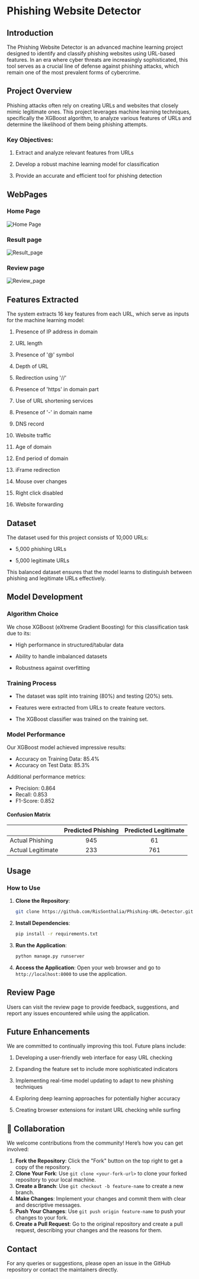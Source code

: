 # Phishing Website Detector

## Introduction

The Phishing Website Detector is an advanced machine learning project designed to identify and classify phishing websites using URL-based features. In an era where cyber threats are increasingly sophisticated, this tool serves as a crucial line of defense against phishing attacks, which remain one of the most prevalent forms of cybercrime.

## Project Overview

Phishing attacks often rely on creating URLs and websites that closely mimic legitimate ones. This project leverages machine learning techniques, specifically the XGBoost algorithm, to analyze various features of URLs and determine the likelihood of them being phishing attempts.

### Key Objectives:

1. Extract and analyze relevant features from URLs

2. Develop a robust machine learning model for classification

3. Provide an accurate and efficient tool for phishing detection

## WebPages

### Home Page
![Home Page](images/home.png)

### Result page
![ Result_page](images/result.png)

### Review page
![Review_page](images/review.png)

## Features Extracted

The system extracts 16 key features from each URL, which serve as inputs for the machine learning model:

1. Presence of IP address in domain

2. URL length

3. Presence of '@' symbol

4. Depth of URL

5. Redirection using '//'

6. Presence of 'https' in domain part

7. Use of URL shortening services

8. Presence of '-' in domain name

9. DNS record

10. Website traffic

11. Age of domain

12. End period of domain

13. iFrame redirection

14. Mouse over changes

15. Right click disabled

16. Website forwarding

## Dataset

The dataset used for this project consists of 10,000 URLs:

- 5,000 phishing URLs

- 5,000 legitimate URLs

This balanced dataset ensures that the model learns to distinguish between phishing and legitimate URLs effectively.

## Model Development

### Algorithm Choice

We chose XGBoost (eXtreme Gradient Boosting) for this classification task due to its:

- High performance in structured/tabular data

- Ability to handle imbalanced datasets

- Robustness against overfitting

### Training Process

- The dataset was split into training (80%) and testing (20%) sets.

- Features were extracted from URLs to create feature vectors.

- The XGBoost classifier was trained on the training set.

### Model Performance

Our XGBoost model achieved impressive results:

- Accuracy on Training Data: 85.4%
- Accuracy on Test Data: 85.3%

Additional performance metrics:
- Precision: 0.864
- Recall: 0.853
- F1-Score: 0.852

#### Confusion Matrix

|               | Predicted Phishing | Predicted Legitimate |
|---------------|:------------------:|:--------------------:|
| Actual Phishing  |        945         |         61           |
| Actual Legitimate|        233         |         761          |

## Usage

### How to Use

1. **Clone the Repository**:
    ```sh
    git clone https://github.com/RisSonthalia/Phishing-URL-Detector.git

3. **Install Dependencies**:
     ```sh
     pip install -r requirements.txt

5. **Run the Application**:
     ```sh
     python manage.py runserver

7. **Access the Application**:
Open your web browser and go to `http://localhost:8000` to use the application.

## Review Page

Users can visit the review page to provide feedback, suggestions, and report any issues encountered while using the application.

## Future Enhancements

We are committed to continually improving this tool. Future plans include:

1. Developing a user-friendly web interface for easy URL checking

2. Expanding the feature set to include more sophisticated indicators

3. Implementing real-time model updating to adapt to new phishing techniques

4. Exploring deep learning approaches for potentially higher accuracy

5. Creating browser extensions for instant URL checking while surfing

## 🤝 Collaboration

We welcome contributions from the community! Here’s how you can get involved:

1. **Fork the Repository**: Click the "Fork" button on the top right to get a copy of the repository.
2. **Clone Your Fork**: Use `git clone <your-fork-url>` to clone your forked repository to your local machine.
3. **Create a Branch**: Use `git checkout -b feature-name` to create a new branch.
4. **Make Changes**: Implement your changes and commit them with clear and descriptive messages.
5. **Push Your Changes**: Use `git push origin feature-name` to push your changes to your fork.
6. **Create a Pull Request**: Go to the original repository and create a pull request, describing your changes and the reasons for them.

## Contact

For any queries or suggestions, please open an issue in the GitHub repository or contact the maintainers directly.

